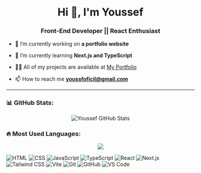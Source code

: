 <h1 align="center">Hi 👋, I'm Youssef</h1>
<h3 align="center">Front-End Developer || React Enthusiast</h3>

- 🔭 I’m currently working on **a portfolio website**

- 🌱 I’m currently learning **Next.js and TypeScript**

- 👨‍💻 All of my projects are available at [My Portfolio](https://yousseffed.vercel.app/)

- 📫 How to reach me **youssfoficil@gmail.com**

---

### 📊 GitHub Stats:
<p align="center">
  <img src="https://github-readme-stats.vercel.app/api?username=Wolf-Root&show_icons=true&theme=tokyonight" alt="Youssef GitHub Stats" />
</p>

### 🔥 Most Used Languages:
<p align="center">
  <img src="https://github-readme-stats.vercel.app/api/top-langs/?username=Wolf-Root&layout=compact&theme=tokyonight" />
</p>

![HTML](https://img.shields.io/badge/-HTML5-E34F26?style=flat-square&logo=html5&logoColor=white)
![CSS](https://img.shields.io/badge/-CSS3-1572B6?style=social&logo=css3)
![JavaScript](https://img.shields.io/badge/-JavaScript-F7DF1E?style=flat&logo=javascript&logoColor=black)
![TypeScript](https://img.shields.io/badge/-TypeScript-3178C6?style=flat&logo=typescript&logoColor=white)
![React](https://img.shields.io/badge/-React-61DAFB?style=flat&logo=react)
![Next.js](https://img.shields.io/badge/-Next.js-000000?style=flat&logo=next.js)
![Tailwind CSS](https://img.shields.io/badge/-Tailwind_CSS-38B2AC?style=flat&logo=tailwind-css)
![Vite](https://img.shields.io/badge/-Vite-646CFF?style=flat&logo=vite&logoColor=white)
![Git](https://img.shields.io/badge/-Git-F05032?style=flat&logo=git&logoColor=white)
![GitHub](https://img.shields.io/badge/-GitHub-181717?style=flat&logo=github)
![VS Code](https://img.shields.io/badge/-VS_Code-007ACC?style=flat&logo=visual-studio-code)


